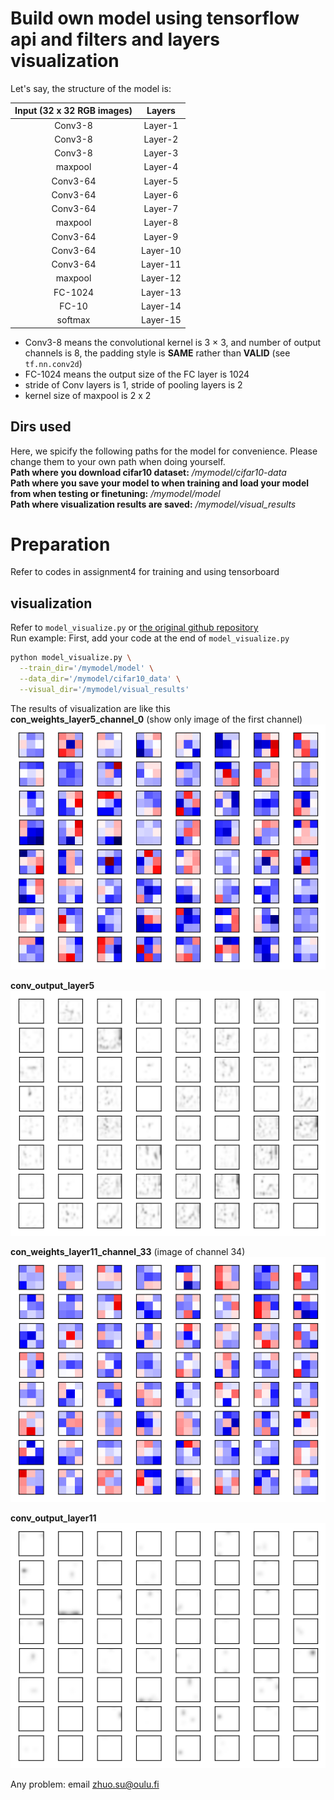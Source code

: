 # Build own model using tensorflow api and filters and layers visualization

Let's say, the structure of the model is:

| Input (32 x 32 RGB images) | Layers|
|:----------:|:-------:|
| Conv3-8 | Layer-1 |
| Conv3-8 | Layer-2 |
| Conv3-8 | Layer-3 |
| maxpool | Layer-4 |
| Conv3-64 | Layer-5 |
| Conv3-64 | Layer-6 |
| Conv3-64 | Layer-7 |
| maxpool | Layer-8 |
| Conv3-64 | Layer-9 |
| Conv3-64 | Layer-10 |
| Conv3-64 | Layer-11 |
| maxpool | Layer-12 |
| FC-1024 | Layer-13 |
| FC-10 | Layer-14 |
| softmax | Layer-15 |

* Conv3-8 means the convolutional kernel is 3 × 3, and number of output channels is 8, the padding style is **SAME** rather than **VALID** (see `tf.nn.conv2d`)
* FC-1024 means the output size of the FC layer is 1024
* stride of Conv layers is 1, stride of pooling layers is 2
* kernel size of maxpool is 2 x 2

## Dirs used
Here, we spicify the following paths for the model for convenience. Please change them to your own path when doing yourself.<br>
**Path where you download cifar10 dataset:** */mymodel/cifar10-data*<br>
**Path where you save your model to when training and load your model from when testing or finetuning:** */mymodel/model*<br>
**Path where visualization results are saved:** */mymodel/visual_results*<br>

# Preparation 
Refer to codes in assignment4 for training and using tensorboard

## visualization 
Refer to `model_visualize.py` or [the original github repository](https://github.com/grishasergei/conviz)<br>
Run example:
First, add your code at the end of `model_visualize.py`<br>
```bash
python model_visualize.py \
  --train_dir='/mymodel/model' \
  --data_dir='/mymodel/cifar10_data' \
  --visual_dir='/mymodel/visual_results'
```
The results of visualization are like this<br>
**con_weights_layer5_channel_0** (show only image of the first channel)<br>
![con_weights_layer5](images/conv_weights/layer5/layer5-0.png)

**conv_output_layer5**<br>
![conv_output_layer5](images/conv_output/layer5/layer5.png)

**con_weights_layer11_channel_33** (image of channel 34)<br>
![con_weights_layer11](images/conv_weights/layer11/layer11-33.png)

**conv_output_layer11**<br>
![conv_output_layer11](images/conv_output/layer11/layer11.png)

Any problem: email zhuo.su@oulu.fi
